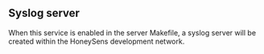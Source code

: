 ## Syslog server
When this service is enabled in the server Makefile, a syslog server will be created within the HoneySens development network.